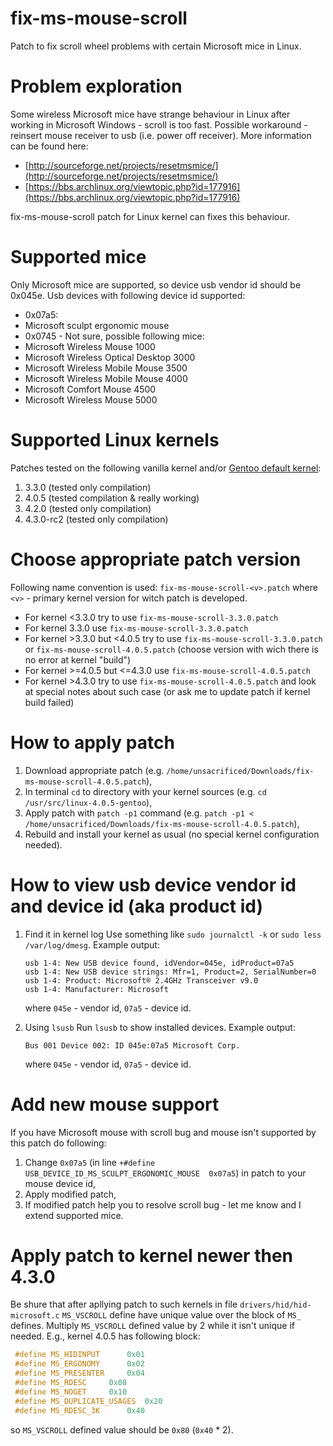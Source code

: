 # fix-ms-mouse-scroll
 Patch to fix scroll wheel problems with certain Microsoft mice in Linux.

# Problem exploration
Some wireless Microsoft mice have strange behaviour in Linux after working in Microsoft Windows - scroll is too fast. Possible workaround - reinsert mouse receiver to usb (i.e. power off receiver). More information can be found here:
 * [http://sourceforge.net/projects/resetmsmice/](http://sourceforge.net/projects/resetmsmice/)
 * [https://bbs.archlinux.org/viewtopic.php?id=177916](https://bbs.archlinux.org/viewtopic.php?id=177916)

fix-ms-mouse-scroll patch for Linux kernel can fixes this behaviour.

# Supported mice
 Only Microsoft mice are supported, so device usb vendor id should be 0x045e.
 Usb devices with following device id supported:
  * 0x07a5:
   * Microsoft sculpt ergonomic mouse
  * 0x0745 - Not sure, possible following mice:
   * Microsoft Wireless Mouse 1000
   * Microsoft Wireless Optical Desktop 3000
   * Microsoft Wireless Mobile Mouse 3500
   * Microsoft Wireless Mobile Mouse 4000
   * Microsoft Comfort Mouse 4500
   * Microsoft Wireless Mouse 5000

# Supported Linux kernels
 Patches tested on the following vanilla kernel and/or [Gentoo default kernel](https://packages.gentoo.org/package/sys-kernel/gentoo-sources):
  1. 3.3.0 (tested only compilation)
  2. 4.0.5 (tested compilation & really working)
  3. 4.2.0 (tested only compilation)
  4. 4.3.0-rc2 (tested only compilation)

# Choose appropriate patch version
Following name convention is used:
 `fix-ms-mouse-scroll-<v>.patch`
 where `<v>` - primary kernel version for witch patch is developed.
  * For kernel <3.3.0 try to use `fix-ms-mouse-scroll-3.3.0.patch`
  * For kernel 3.3.0 use `fix-ms-mouse-scroll-3.3.0.patch`
  * For kernel >3.3.0 but <4.0.5 try to use `fix-ms-mouse-scroll-3.3.0.patch` or `fix-ms-mouse-scroll-4.0.5.patch` (choose version with wich there is no error at kernel "build")
  * For kernel >=4.0.5 but <=4.3.0 use `fix-ms-mouse-scroll-4.0.5.patch`
  * For kernel >4.3.0 try to use `fix-ms-mouse-scroll-4.0.5.patch` and look at special notes about such case (or ask me to update patch if kernel build failed)

# How to apply patch
 1. Download appropriate patch (e.g. `/home/unsacrificed/Downloads/fix-ms-mouse-scroll-4.0.5.patch`),
 2. In terminal `cd` to directory with your kernel sources (e.g. `cd /usr/src/linux-4.0.5-gentoo`),
 3. Apply patch with `patch -p1` command (e.g. `patch -p1 < /home/unsacrificed/Downloads/fix-ms-mouse-scroll-4.0.5.patch`),
 4. Rebuild and install your kernel as usual (no special kernel configuration needed).

# How to view usb device vendor id and device id (aka product id)
 1. Find it in kernel log
    Use something like `sudo journalctl -k` or `sudo less /var/log/dmesg`. Example output:

    ```
    usb 1-4: New USB device found, idVendor=045e, idProduct=07a5
    usb 1-4: New USB device strings: Mfr=1, Product=2, SerialNumber=0
    usb 1-4: Product: Microsoft® 2.4GHz Transceiver v9.0
    usb 1-4: Manufacturer: Microsoft
    ```

    where `045e` - vendor id, `07a5` - device id.
 2. Using `lsusb`
    Run `lsusb` to show installed devices. Example output:

    ```
    Bus 001 Device 002: ID 045e:07a5 Microsoft Corp.
    ```

    where `045e` - vendor id, `07a5` - device id.

# Add new mouse support
 If you have Microsoft mouse with scroll bug and mouse isn't supported by this patch do following:
 1. Change `0x07a5` (in line `+#define USB_DEVICE_ID_MS_SCULPT_ERGONOMIC_MOUSE	0x07a5`) in patch to your mouse device id,
 2. Apply modified patch,
 3. If modified patch help you to resolve scroll bug - let me know and I extend supported mice.

# Apply patch to kernel newer then 4.3.0
 Be shure that after apllying patch to such kernels in file `drivers/hid/hid-microsoft.c` `MS_VSCROLL` define have unique value over the block of `MS_` defines. Multiply `MS_VSCROLL` defined value by 2 while it isn't unique if needed.
 E.g., kernel 4.0.5 has following block:
  ```c
   #define MS_HIDINPUT		0x01
   #define MS_ERGONOMY		0x02
   #define MS_PRESENTER		0x04
   #define MS_RDESC		0x08
   #define MS_NOGET		0x10
   #define MS_DUPLICATE_USAGES	0x20
   #define MS_RDESC_3K		0x40
  ```
  so `MS_VSCROLL` defined value should be `0x80` (`0x40` * 2).